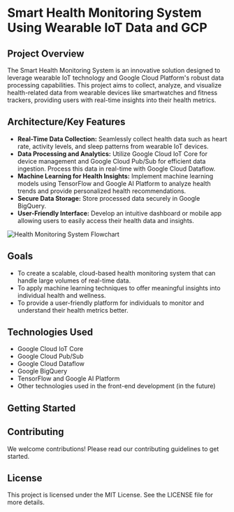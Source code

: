 # Smart Health Monitoring System Using Wearable IoT Data and GCP

## Project Overview

The Smart Health Monitoring System is an innovative solution designed to leverage wearable IoT technology and Google Cloud Platform's robust data processing capabilities. This project aims to collect, analyze, and visualize health-related data from wearable devices like smartwatches and fitness trackers, providing users with real-time insights into their health metrics.

## Architecture/Key Features

+ **Real-Time Data Collection:** Seamlessly collect health data such as heart rate, activity levels, and sleep patterns from wearable IoT devices.
+ **Data Processing and Analytics:** Utilize Google Cloud IoT Core for device management and Google Cloud Pub/Sub for efficient data ingestion. Process this data in real-time with Google Cloud Dataflow.
+ **Machine Learning for Health Insights:** Implement machine learning models using TensorFlow and Google AI Platform to analyze health trends and provide personalized health recommendations.
+ **Secure Data Storage:** Store processed data securely in Google BigQuery.
+ **User-Friendly Interface:** Develop an intuitive dashboard or mobile app allowing users to easily access their health data and insights.

![Health Monitoring System Flowchart](https://raw.githubusercontent.com/hantien2002/smart-health-monitoring-system/main/SHMS_architecture.jpg)

## Goals

+ To create a scalable, cloud-based health monitoring system that can handle large volumes of real-time data.
+ To apply machine learning techniques to offer meaningful insights into individual health and wellness.
+ To provide a user-friendly platform for individuals to monitor and understand their health metrics better.

## Technologies Used

+ Google Cloud IoT Core
+ Google Cloud Pub/Sub
+ Google Cloud Dataflow
+ Google BigQuery
+ TensorFlow and Google AI Platform
+ Other technologies used in the front-end development (in the future)

## Getting Started

## Contributing
We welcome contributions! Please read our contributing guidelines to get started.

## License
This project is licensed under the MIT License. See the LICENSE file for more details.






